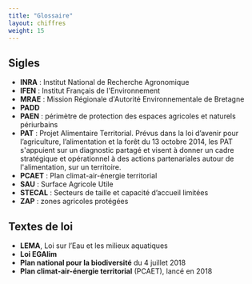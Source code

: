 ```yaml
---
title: "Glossaire"
layout: chiffres
weight: 15
---
```


## Sigles

- **INRA** : Institut National de Recherche Agronomique
- **IFEN** : Institut Français de l'Environnement
- **MRAE** : Mission Régionale d'Autorité Environnementale de Bretagne
- **PADD**
- **PAEN** : périmètre de protection des espaces agricoles et naturels périurbains
- **PAT** : Projet Alimentaire Territorial. Prévus dans la loi d’avenir pour l’agriculture, l’alimentation et la forêt du 13 octobre 2014, les PAT s'appuient sur un diagnostic partagé et visent à donner un cadre stratégique et opérationnel à des actions partenariales autour de l'alimentation, sur un territoire.
- **PCAET** : Plan climat-air-énergie territorial
- **SAU** : Surface Agricole Utile
- **STECAL** : Secteurs de taille et capacité d’accueil limitées
- **ZAP** : zones agricoles protégées


## Textes de loi

- **LEMA**, Loi sur l’Eau et les milieux aquatiques
- **Loi EGAlim**
- **Plan national pour la biodiversité** du 4 juillet 2018
- **Plan climat-air-énergie territorial** (PCAET), lancé en 2018
